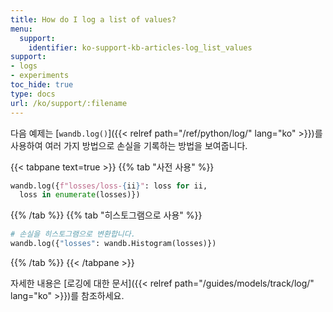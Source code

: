 ```yaml
---
title: How do I log a list of values?
menu:
  support:
    identifier: ko-support-kb-articles-log_list_values
support:
- logs
- experiments
toc_hide: true
type: docs
url: /ko/support/:filename
---
```


다음 예제는 [`wandb.log()`]({{< relref path="/ref/python/log/" lang="ko" >}})를 사용하여 여러 가지 방법으로 손실을 기록하는 방법을 보여줍니다.

{{< tabpane text=true >}}
{{% tab "사전 사용" %}}
```python
wandb.log({f"losses/loss-{ii}": loss for ii, 
  loss in enumerate(losses)})
```
{{% /tab %}}
{{% tab "히스토그램으로 사용" %}}
```python
# 손실을 히스토그램으로 변환합니다.
wandb.log({"losses": wandb.Histogram(losses)})  
```
{{% /tab %}}
{{< /tabpane >}}

자세한 내용은 [로깅에 대한 문서]({{< relref path="/guides/models/track/log/" lang="ko" >}})를 참조하세요.
